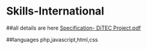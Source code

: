 # Skills-International

##all details are here 
[Specification- DiTEC Project.pdf](https://github.com/SandeepaKularathne/Skills-International/files/13221937/2865-1670569106065-Specification-.DiTEC.Project.1.pdf)


##languages
php,javascript,html,css
